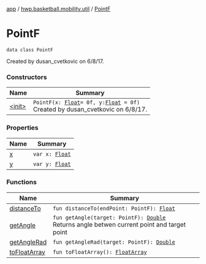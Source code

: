 [app](../../index.md) / [hwp.basketball.mobility.util](../index.md) / [PointF](.)

# PointF

`data class PointF`

Created by dusan_cvetkovic on 6/8/17.

### Constructors

| Name | Summary |
|---|---|
| [&lt;init&gt;](-init-.md) | `PointF(x: `[`Float`](https://kotlinlang.org/api/latest/jvm/stdlib/kotlin/-float/index.html)` = 0f, y: `[`Float`](https://kotlinlang.org/api/latest/jvm/stdlib/kotlin/-float/index.html)` = 0f)`<br>Created by dusan_cvetkovic on 6/8/17. |

### Properties

| Name | Summary |
|---|---|
| [x](x.md) | `var x: `[`Float`](https://kotlinlang.org/api/latest/jvm/stdlib/kotlin/-float/index.html) |
| [y](y.md) | `var y: `[`Float`](https://kotlinlang.org/api/latest/jvm/stdlib/kotlin/-float/index.html) |

### Functions

| Name | Summary |
|---|---|
| [distanceTo](distance-to.md) | `fun distanceTo(endPoint: PointF): `[`Float`](https://kotlinlang.org/api/latest/jvm/stdlib/kotlin/-float/index.html) |
| [getAngle](get-angle.md) | `fun getAngle(target: PointF): `[`Double`](https://kotlinlang.org/api/latest/jvm/stdlib/kotlin/-double/index.html)<br>Returns angle betwen current point and target point |
| [getAngleRad](get-angle-rad.md) | `fun getAngleRad(target: PointF): `[`Double`](https://kotlinlang.org/api/latest/jvm/stdlib/kotlin/-double/index.html) |
| [toFloatArray](to-float-array.md) | `fun toFloatArray(): `[`FloatArray`](https://kotlinlang.org/api/latest/jvm/stdlib/kotlin/-float-array/index.html) |
